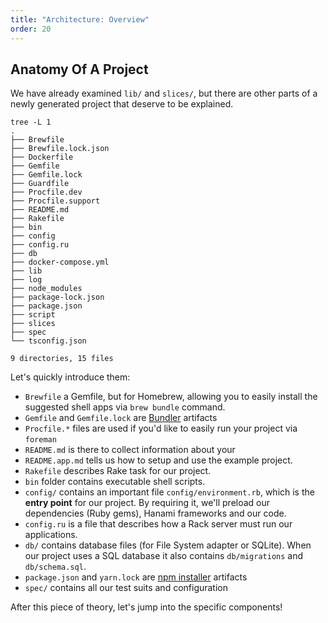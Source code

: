 ```yaml
---
title: "Architecture: Overview"
order: 20
---
```


## Anatomy Of A Project

We have already examined `lib/` and `slices/`, but there are other parts of a newly generated project that deserve to be explained.

```shell
tree -L 1                                                                      
.
├── Brewfile
├── Brewfile.lock.json
├── Dockerfile
├── Gemfile
├── Gemfile.lock
├── Guardfile
├── Procfile.dev
├── Procfile.support
├── README.md
├── Rakefile
├── bin
├── config
├── config.ru
├── db
├── docker-compose.yml
├── lib
├── log
├── node_modules
├── package-lock.json
├── package.json
├── script
├── slices
├── spec
└── tsconfig.json

9 directories, 15 files
```

Let's quickly introduce them:

  * `Brewfile` a Gemfile, but for Homebrew, allowing you to easily install the suggested shell apps via `brew bundle` command.
  * `Gemfile` and `Gemfile.lock` are [Bundler](http://bundler.io) artifacts
  * `Procfile.*` files are used if you'd like to easily run your project via `foreman`
  * `README.md` is there to collect information about your 
  * `README.app.md` tells us how to setup and use the example project.
  * `Rakefile` describes Rake task for our project.
  * `bin` folder contains executable shell scripts.
  * `config/` contains an important file `config/environment.rb`, which is the **entry point** for our project. By requiring it, we'll preload our dependencies (Ruby gems), Hanami frameworks and our code.
  * `config.ru` is a file that describes how a Rack server must run our applications.
  * `db/` contains database files (for File System adapter or SQLite). When our project uses a SQL database it also contains `db/migrations` and `db/schema.sql`.
  * `package.json` and `yarn.lock` are [npm installer](https://www.npmjs.com/) artifacts
  * `spec/` contains all our test suits and configuration


After this piece of theory, let's jump into the specific components!